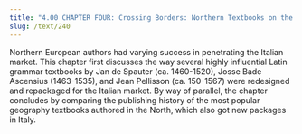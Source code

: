 ```yaml
---
title: "4.00 CHAPTER FOUR: Crossing Borders: Northern Textbooks on the Italian Market"
slug: /text/240
---
```

Northern European authors had varying success in penetrating the Italian market. This chapter first discusses the way several highly influential Latin grammar textbooks by Jan de Spauter (ca. 1460-1520), Josse Bade Ascensius (1463-1535), and Jean Pellisson (ca. 150-1567) were redesigned and repackaged for the Italian market. By way of parallel, the chapter concludes by comparing the publishing history of the most popular geography textbooks authored in the North, which also got new packages in Italy.
